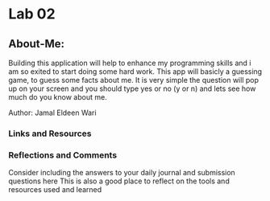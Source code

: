 # Lab 02
## About-Me:
Building this application will help to enhance my programming skills and i am so exited to start doing some hard work. This app will basicly a guessing game, to guess some facts about me. It is very simple the question will pop up on your screen and you should type yes or no (y or n) and lets see how much do you know about me.

Author: Jamal Eldeen Wari
### Links and Resources

### Reflections and Comments
Consider including the answers to your daily journal and submission questions here
This is also a good place to reflect on the tools and resources used and learned